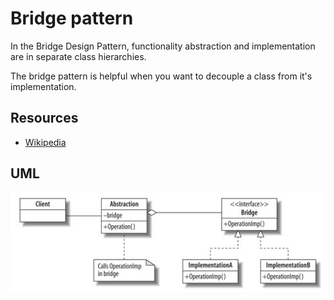 Bridge pattern
======================

In the Bridge Design Pattern, functionality abstraction and implementation are in separate class hierarchies. 

The bridge pattern is helpful when you want to decouple a class from it's implementation.

Resources
----------------------

- [Wikipedia](http://en.wikipedia.org/wiki/Bridge_pattern)

UML
----------------------

![Alt text](../../uml/bridge.jpg)
